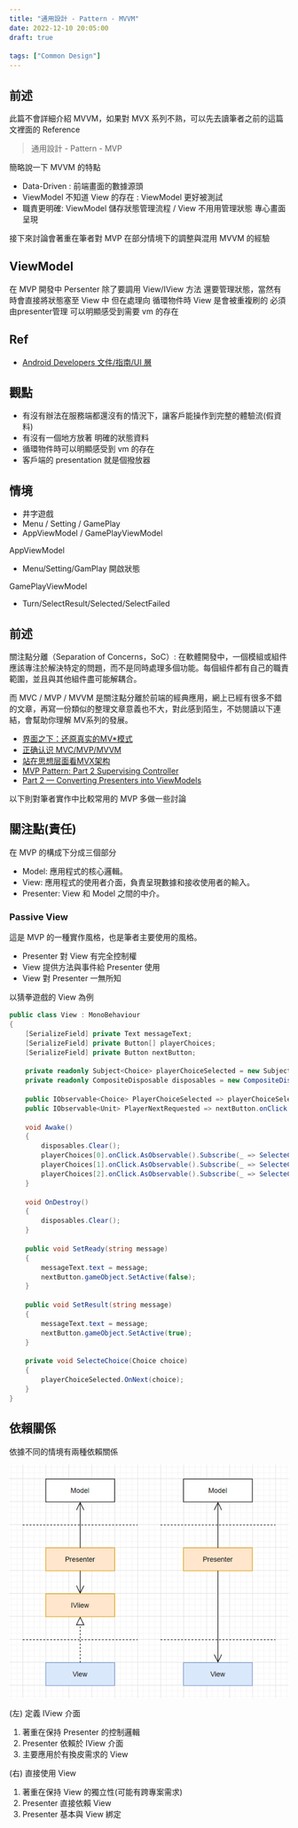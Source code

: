 ```yaml
---
title: "通用設計 - Pattern - MVVM"
date: 2022-12-10 20:05:00
draft: true

tags: ["Common Design"]
---
```


## 前述

此篇不會詳細介紹 MVVM，如果對 MVX 系列不熟，可以先去讀筆者之前的這篇文裡面的 Reference
> 通用設計 - Pattern - MVP

簡略說一下 MVVM 的特點
- Data-Driven : 前端畫面的數據源頭
- ViewModel 不知道 View 的存在 : ViewModel 更好被測試
- 職責更明確: ViewModel 儲存狀態管理流程 / View 不用用管理狀態 專心畫面呈現

接下來討論會著重在筆者對 MVP 在部分情境下的調整與混用 MVVM 的經驗

## ViewModel

在 MVP 開發中 Persenter 除了要調用 View/IView 方法
還要管理狀態，當然有時會直接將狀態塞至 View 中
但在處理向 循環物件時 View 是會被重複刷的 必須由presenter管理 可以明顯感受到需要 vm 的存在




## Ref
- [Android Developers 文件/指南/UI 層](https://developer.android.com/topic/architecture/ui-layer?hl=zh-tw)








## 觀點

- 有沒有辦法在服務端都還沒有的情況下，讓客戶能操作到完整的體驗流(假資料)
- 有沒有一個地方放著 明確的狀態資料
- 循環物件時可以明顯感受到 vm 的存在
- 客戶端的 presentation 就是個撥放器



## 情境
- 井字遊戲
- Menu / Setting / GamePlay
- AppViewModel / GamePlayViewModel

AppViewModel
- Menu/Setting/GamPlay 開啟狀態

GamePlayViewModel
- Turn/SelectResult/Selected/SelectFailed















## 前述

關注點分離（Separation of Concerns，SoC）: 在軟體開發中，一個模組或組件應該專注於解決特定的問題，而不是同時處理多個功能。每個組件都有自己的職責範圍，並且與其他組件盡可能解耦合。

而 MVC / MVP / MVVM 是關注點分離於前端的經典應用，網上已經有很多不錯的文章，再寫一份類似的整理文章意義也不大，對此感到陌生，不妨閱讀以下連結，會幫助你理解 MV系列的發展。

- [界面之下：还原真实的MV*模式](https://github.com/livoras/blog/issues/11)
- [正确认识 MVC/MVP/MVVM](https://juejin.cn/post/6901200799242649607)
- [站在思想层面看MVX架构](https://juejin.cn/post/6998093259893407757#comment)
- [MVP Pattern: Part 2 Supervising Controller](https://deltatimer.com/260/mvp-pattern-part-2-supervising-controller)
- [Part 2 — Converting Presenters into ViewModels](https://proandroiddev.com/converting-presenters-into-viewmodels-c9279c7516e7)

以下則對筆者實作中比較常用的 MVP 多做一些討論

## 關注點(責任)
在 MVP 的構成下分成三個部分
- Model: 應用程式的核心邏輯。
- View: 應用程式的使用者介面，負責呈現數據和接收使用者的輸入。
- Presenter:  View 和 Model 之間的中介。

### Passive View
這是 MVP 的一種實作風格，也是筆者主要使用的風格。
- Presenter 對 View 有完全控制權
- View 提供方法與事件給 Presenter 使用
- View 對 Presenter 一無所知

以猜拳遊戲的 View 為例
```csharp
public class View : MonoBehaviour
{
    [SerializeField] private Text messageText;
    [SerializeField] private Button[] playerChoices;
    [SerializeField] private Button nextButton;

    private readonly Subject<Choice> playerChoiceSelected = new Subject<Choice>();
    private readonly CompositeDisposable disposables = new CompositeDisposable();

    public IObservable<Choice> PlayerChoiceSelected => playerChoiceSelected;
    public IObservable<Unit> PlayerNextRequested => nextButton.onClick.AsObservable();

    void Awake()
    {
        disposables.Clear();
        playerChoices[0].onClick.AsObservable().Subscribe(_ => SelecteChoice(Choice.Rock)).AddTo(disposables);
        playerChoices[1].onClick.AsObservable().Subscribe(_ => SelecteChoice(Choice.Paper)).AddTo(disposables);
        playerChoices[2].onClick.AsObservable().Subscribe(_ => SelecteChoice(Choice.Scissors)).AddTo(disposables);
    }

    void OnDestroy()
    {
        disposables.Clear();
    }

    public void SetReady(string message)
    {
        messageText.text = message;
        nextButton.gameObject.SetActive(false);
    }

    public void SetResult(string message)
    {
        messageText.text = message;
        nextButton.gameObject.SetActive(true);
    }

    private void SelecteChoice(Choice choice)
    {
        playerChoiceSelected.OnNext(choice);
    }
}
```

## 依賴關係

依據不同的情境有兩種依賴關係

![MVP](/images/MVP.png)

(左) 定義 IView 介面
1. 著重在保持 Presenter 的控制邏輯
2. Presenter 依賴於 IView 介面
3. 主要應用於有換皮需求的 View


(右) 直接使用 View
1. 著重在保持 View 的獨立性(可能有跨專案需求)
2. Presenter 直接依賴 View
3. Presenter 基本與 View 綁定
